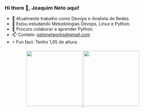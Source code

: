 ### Hi there 👋, Joaquim Neto aqui!

- 🔭 Atualmente trabalho como Devops e Analista de Redes.
- 🌱 Estou estudando Metodologias Devops, Linux e Python.
- 👯 Procuro colaborar e aprender Python.
- 📫 Contato: netonetworks@gmail.com
- ⚡ Fun fact: Tenho 1,95 de altura.


<div align="center">
  <a href="https://github.com/ninguemns">
  <img height="180em" src="https://github-readme-stats.vercel.app/api?username=ninguemns&show_icons=true&theme=dracula&include_all_commits=true&count_private=true"/>
  <img height="180em" src="https://github-readme-stats.vercel.app/api/top-langs/?username=ninguemns&layout=compact&langs_count=7&theme=dracula"/>
</div>
